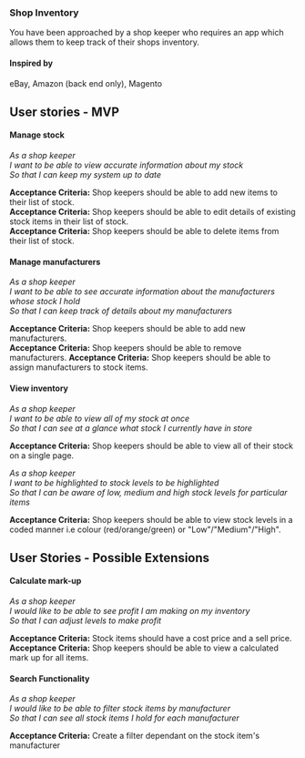### Shop Inventory

You have been approached by a shop keeper who requires an app which allows them to keep track of their shops inventory.

#### Inspired by
eBay, Amazon (back end only), Magento

## User stories - MVP

#### Manage stock

_As a shop keeper_<br />
_I want to be able to view accurate information about my stock_<br />
_So that I can keep my system up to date_<br />

**Acceptance Criteria:** Shop keepers should be able to add new items to their list of stock. <br />
**Acceptance Criteria:** Shop keepers should be able to edit details of existing stock items in their list of stock. <br />
**Acceptance Criteria:** Shop keepers should be able to delete items from their list of stock.

#### Manage manufacturers

_As a shop keeper_<br />
_I want to be able to see accurate information about the manufacturers whose stock I hold_<br />
_So that I can keep track of details about my manufacturers_<br />

**Acceptance Criteria:** Shop keepers should be able to add new manufacturers. <br />
**Acceptance Criteria:** Shop keepers should be able to remove manufacturers.
**Acceptance Criteria:** Shop keepers should be able to assign manufacturers to stock items.


#### View inventory

_As a shop keeper_<br />
_I want to be able to view all of my stock at once_<br />
_So that I can see at a glance what stock I currently have in store_<br />

**Acceptance Criteria:** Shop keepers should be able to view all of their stock on a single page.

_As a shop keeper_<br />
_I want to be highlighted to stock levels to be highlighted_<br />
_So that I can be aware of low, medium and high stock levels for particular items_<br />

**Acceptance Criteria:** Shop keepers should be able to view stock levels in a coded manner i.e colour (red/orange/green) or "Low"/"Medium"/"High".


## User Stories - Possible Extensions

#### Calculate mark-up

_As a shop keeper_<br />
_I would like to be able to see profit I am making on my inventory_<br />
_So that I can adjust levels to make profit_<br />

**Acceptance Criteria:** Stock items should have a cost price and a sell price. <br />
**Acceptance Criteria:** Shop keepers should be able to view a calculated mark up for all items.<br />

#### Search Functionality

_As a shop keeper_<br />
_I would like to be able to filter stock items by manufacturer_<br />
_So that I can see all stock items I hold for each manufacturer_<br />

**Acceptance Criteria:** Create a filter dependant on the stock item's manufacturer
